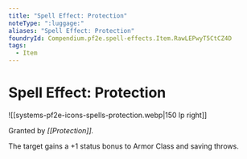 ```yaml
---
title: "Spell Effect: Protection"
noteType: ":luggage:"
aliases: "Spell Effect: Protection"
foundryId: Compendium.pf2e.spell-effects.Item.RawLEPwyT5CtCZ4D
tags:
  - Item
---
```


# Spell Effect: Protection
![[systems-pf2e-icons-spells-protection.webp|150 lp right]]

Granted by _[[Protection]]._

The target gains a +1 status bonus to Armor Class and saving throws.
